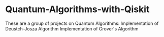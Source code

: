 # Quantum-Algorithms-with-Qiskit
These are a group of projects on Quantum Algorithms:
Implementation of Deustch-Josza Algorithm
Implementation of Grover's Algorithm
